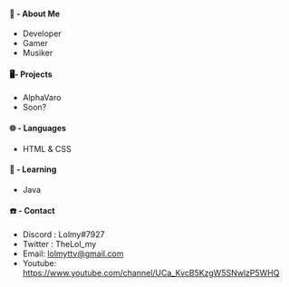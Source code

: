 #### 👀 - About Me
- Developer
- Gamer
- Musiker

#### 🖥️- Projects 
- AlphaVaro
- Soon? 

#### 🌐 - Languages 
- HTML & CSS

#### 🤯 - Learning
- Java

#### ☎️ - Contact
- Discord : Lolmy#7927
- Twitter : TheLol_my 
- Email: lolmyttv@gmail.com
- Youtube: https://www.youtube.com/channel/UCa_KvcB5KzgW5SNwlzP5WHQ
